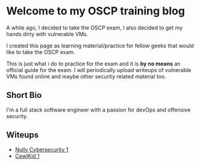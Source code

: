 ---
---
# Welcome to my OSCP training blog
A while ago, I decided to take the OSCP exam, I also decided to get my hands dirty with vulnerable VMs.

I created this page as learning material/practice for fellow geeks that would like to take the OSCP exam.

This is just what i do to practice for the exam and it is **by no means** an official guide for the exam.
I will periodically upload writeups of vulnerable VMs found online and maybe other security related material too.

## Short Bio
I'm a full stack software engineer with a passion for devOps and offensive security.

## Witeups

- [Nully Cybersecurity 1](https://teogia.github.io/offsec-training/nully-cybersecurity-1) 
- [CewlKid 1](https://teogia.github.io/offsec-training/CewlKid-1)
